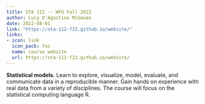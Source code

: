 ```yaml
---
title: STA 112 -- WFU Fall 2022
author: Lucy D'Agostino McGowan
date: 2022-08-01
link: "https://sta-112-f22.github.io/website/"
links: 
- icon: link
  icon_pack: fas
  name: course website
  url: https://sta-112-f22.github.io/website/
---
```


**Statistical models.** Learn to explore, visualize, model, evaluate, and communicate data in a reproducible manner. Gain hands on experience with real data from a variety of disciplines. The course will focus on the statistical computing language R.